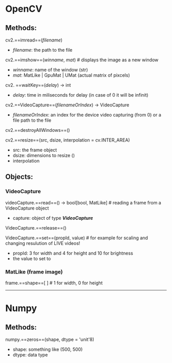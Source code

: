# OpenCV
## Methods:
cv2.==imread==(_filename_)

- _filename_: the path to the file

cv2.==imshow==(_winname_, _mat_) # displays the image as a new window

- _winname_: name of the window (str)
- _mat_: MatLike | GpuMat | UMat (actual matrix of pixcels)

cv2. ==waitKey==(_delay_) -> int

- _delay_: time in miliseconds for delay (in case of 0 it will be infinit)

cv2.==VideoCapture==(_filenameOrIndex_) -> VideoCapture

- _filenameOrIndex_: an index for the device video capturing (from 0) or a file path to the file

cv2.==destroyAllWindows==()

cv2.==resize==(src, dsize, interpolation = cv.INTER_AREA)
- src: the frame object
- dsize: dimensions to resize ()
- interpolation


## Objects:
### VideoCapture

videoCapture.==read==() -> bool\[bool, MatLike\] # reading a frame from a VideoCapture object

- capture: object of type **_VideoCapture_**

VideoCapture.==release==()

VideoCapture.==set==(propId, value) # for example for scaling and changing resulution of LIVE videos!
- propId: 3 for width and 4 for height and 10 for brightness
- the value to set to



### MatLike (frame image)

frame.==shape==[ ]  # 1 for width, 0 for height


---

# Numpy
## Methods:
numpy.==zeros==(shape, dtype = 'unit'8) 
- shape: something like (500, 500)
- dtype: data type



